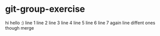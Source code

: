 # git-group-exercise
hi hello :) 
line 1
line 2
line 3
line 4
line 5
line 6
line 7
again
line
diffent
ones
though
merge